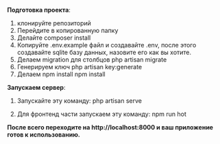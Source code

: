 **Подготовка проекта**:

1. клонируйте репозиторий
2. Перейдите в копированную папку
3. Делайте composer install
4. Копируйте .env.example файл и создавайте .env, после этого создавайте sqlite базу данных, назовите его как вы хотите.
5. Делаем migration для столбцов
  php artisan migrate
6. Генерируем ключ
  php artisan key:generate
7. Делаем npm install
  npm install
  
**Запускаем сервер**:
1. Запускайте эту команду:
php artisan serve

2. Для фронтенд части запускаем эту команду:
npm run hot

**После всего переходите на http://localhost:8000 и ваш приложение готов к использованию.**
